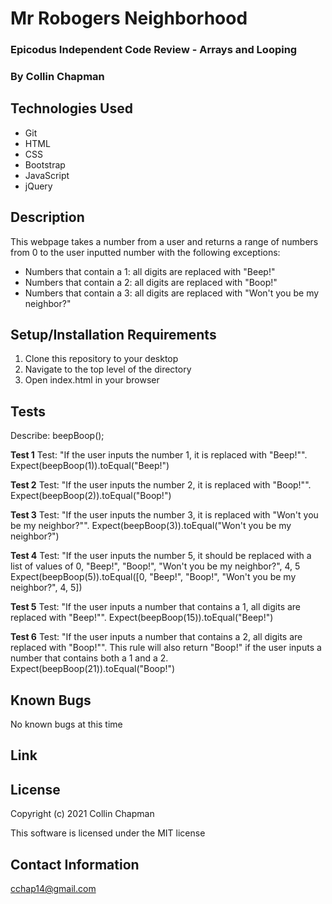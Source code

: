 # Mr Robogers Neighborhood

### Epicodus Independent Code Review - Arrays and Looping

### By Collin Chapman

## Technologies Used

* Git
* HTML
* CSS
* Bootstrap
* JavaScript
* jQuery

## Description

This webpage takes a number from a user and returns a range of numbers from 0 to the user inputted number with the following exceptions:

* Numbers that contain a 1: all digits are replaced with "Beep!"
* Numbers that contain a 2: all digits are replaced with "Boop!"
* Numbers that contain a 3: all digits are replaced with "Won't you be my neighbor?"

## Setup/Installation Requirements

  1. Clone this repository to your desktop
  2. Navigate to the top level of the directory
  3. Open index.html in your browser 

## Tests

Describe: beepBoop();

**Test 1** Test: "If the user inputs the number 1, it is replaced with "Beep!"".
Expect(beepBoop(1)).toEqual("Beep!")

**Test 2** Test: "If the user inputs the number 2, it is replaced with "Boop!"".
Expect(beepBoop(2)).toEqual("Boop!")

**Test 3** Test: "If the user inputs the number 3, it is replaced with "Won't you be my neighbor?"".
Expect(beepBoop(3)).toEqual("Won't you be my neighbor?")

**Test 4** Test: "If the user inputs the number 5, it should be replaced with a list of values of 0, "Beep!", "Boop!", "Won't you be my neighbor?", 4, 5
Expect(beepBoop(5)).toEqual([0, "Beep!", "Boop!", "Won't you be my neighbor?", 4, 5])

**Test 5** Test: "If the user inputs a number that contains a 1, all digits are replaced with "Beep!"".
Expect(beepBoop(15)).toEqual("Beep!")

**Test 6** Test: "If the user inputs a number that contains a 2, all digits are replaced with "Boop!"". This rule will also return "Boop!" if the user inputs a number that contains both a 1 and a 2.
Expect(beepBoop(21)).toEqual("Boop!")

## Known Bugs

No known bugs at this time

## Link



## License

Copyright (c) 2021 Collin Chapman

This software is licensed under the MIT license

## Contact Information

cchap14@gmail.com